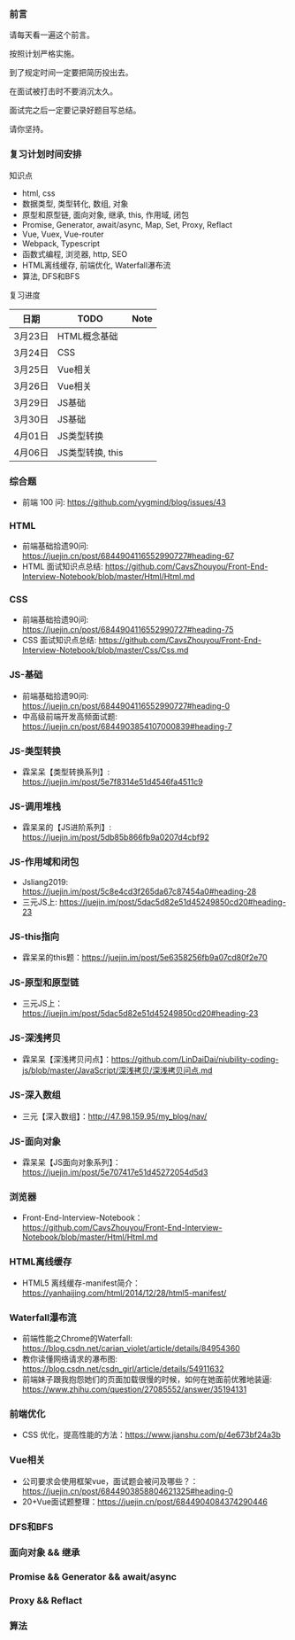 ### 前言

请每天看一遍这个前言。

按照计划严格实施。

到了规定时间一定要把简历投出去。

在面试被打击时不要消沉太久。

面试完之后一定要记录好题目写总结。

请你坚持。


### 复习计划时间安排

知识点

- html, css
- 数据类型, 类型转化, 数组, 对象
- 原型和原型链, 面向对象, 继承, this, 作用域, 闭包
- Promise, Generator, await/async, Map, Set, Proxy, Reflact
- Vue, Vuex, Vue-router
- Webpack, Typescript
- 函数式编程, 浏览器, http, SEO
- HTML离线缓存, 前端优化, Waterfall瀑布流
- 算法, DFS和BFS

复习进度

|   日期  |           TODO              |     Note             |
| --------| --------------------------- | ---------------------|
|   3月23日  |          HTML概念基础     |                      |
|   3月24日  |          CSS             |                      |
|   3月25日  |          Vue相关         |                       |
|   3月26日  |          Vue相关         |                       |
|   3月29日  |          JS基础          |                       |
|   3月30日  |          JS基础          |                       |
|   4月01日  |          JS类型转换      |                       |
|   4月06日  |      JS类型转换, this    |                       |


### 综合题

- 前端 100 问: https://github.com/yygmind/blog/issues/43


### HTML

- 前端基础拾遗90问: https://juejin.cn/post/6844904116552990727#heading-67
- HTML 面试知识点总结: https://github.com/CavsZhouyou/Front-End-Interview-Notebook/blob/master/Html/Html.md

### CSS

- 前端基础拾遗90问: https://juejin.cn/post/6844904116552990727#heading-75
- CSS 面试知识点总结: https://github.com/CavsZhouyou/Front-End-Interview-Notebook/blob/master/Css/Css.md


### JS-基础

- 前端基础拾遗90问: https://juejin.cn/post/6844904116552990727#heading-0
- 中高级前端开发高频面试题: https://juejin.cn/post/6844903854107000839#heading-7


### JS-类型转换

- 霖呆呆【类型转换系列】: https://juejin.im/post/5e7f8314e51d4546fa4511c9

### JS-调用堆栈
- 霖呆呆的【JS进阶系列】: https://juejin.im/post/5db85b866fb9a0207d4cbf92

### JS-作用域和闭包

- Jsliang2019: https://juejin.im/post/5c8e4cd3f265da67c87454a0#heading-28
- 三元JS上: https://juejin.im/post/5dac5d82e51d45249850cd20#heading-23

### JS-this指向

- 霖呆呆的this题：https://juejin.im/post/5e6358256fb9a07cd80f2e70

### JS-原型和原型链

- 三元JS上：https://juejin.im/post/5dac5d82e51d45249850cd20#heading-23

### JS-深浅拷贝

- 霖呆呆【深浅拷贝问点】：https://github.com/LinDaiDai/niubility-coding-js/blob/master/JavaScript/深浅拷贝/深浅拷贝问点.md

### JS-深入数组

- 三元【深入数组】：http://47.98.159.95/my_blog/nav/

### JS-面向对象

- 霖呆呆【JS面向对象系列】：https://juejin.im/post/5e707417e51d45272054d5d3

### 浏览器

- Front-End-Interview-Notebook：https://github.com/CavsZhouyou/Front-End-Interview-Notebook/blob/master/Html/Html.md


### HTML离线缓存

- HTML5 离线缓存-manifest简介：https://yanhaijing.com/html/2014/12/28/html5-manifest/


### Waterfall瀑布流

- 前端性能之Chrome的Waterfall: https://blog.csdn.net/carian_violet/article/details/84954360
- 教你读懂网络请求的瀑布图: https://blog.csdn.net/csdn_girl/article/details/54911632
- 前端妹子跟我抱怨她们的页面加载很慢的时候，如何在她面前优雅地装逼: https://www.zhihu.com/question/27085552/answer/35194131


### 前端优化

-  CSS 优化，提高性能的方法：https://www.jianshu.com/p/4e673bf24a3b


### Vue相关

- 公司要求会使用框架vue，面试题会被问及哪些？：https://juejin.cn/post/6844903858804621325#heading-0
- 20+Vue面试题整理：https://juejin.cn/post/6844904084374290446


### DFS和BFS


### 面向对象 && 继承


### Promise && Generator && await/async


### Proxy && Reflact


### 算法
